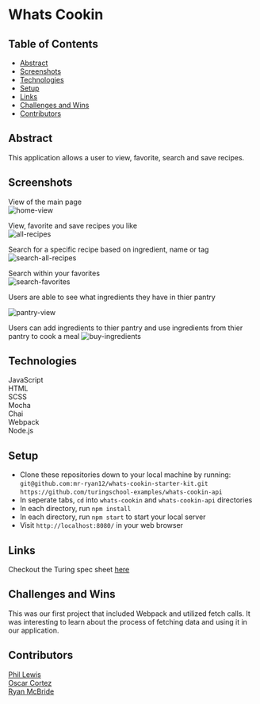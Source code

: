 # Whats Cookin  
  
## Table of Contents
- [Abstract](#abstract)
- [Screenshots](#screenshots)
- [Technologies](#technologies)
- [Setup](#setup)
- [Links](#links)
- [Challenges and Wins](#challenges-and-wins)
- [Contributors](#contributors)

## Abstract

This application allows a user to view, favorite, search and save recipes. 

## Screenshots  
View of the main page  
![home-view](https://user-images.githubusercontent.com/62816754/145885870-4205d133-43c9-4487-9ec1-1fe154d9a23d.gif)  
  
View, favorite and save recipes you like  
![all-recipes](https://user-images.githubusercontent.com/62816754/145886367-f77f9d8f-09ea-48e8-a4e5-d759365b0dda.gif)  
  
Search for a specific recipe based on ingredient, name or tag  
![search-all-recipes](https://user-images.githubusercontent.com/62816754/145887558-a4ce989b-aa49-4cc8-bf6a-9bd701917336.gif)
  
Search within your favorites  
![search-favorites](https://user-images.githubusercontent.com/62816754/145887968-e63ee0ce-eca7-4cb2-a45e-47a88bd62f6a.gif)  

Users are able to see what ingredients they have in thier pantry

![pantry-view](https://user-images.githubusercontent.com/62816754/148869517-857091e2-d186-4136-817c-84a112618d06.gif)

Users can add ingredients to thier pantry and use ingredients from thier pantry to cook a meal
![buy-ingredients](https://user-images.githubusercontent.com/62816754/148869680-691fdd24-bf19-484d-a0b4-f3dcd08b4f60.gif)


   
## Technologies  
JavaScript  
HTML  
SCSS  
Mocha  
Chai  
Webpack  
Node.js

## Setup 
  
- Clone these repositories down to your local machine by running:  
  `git@github.com:mr-ryan12/whats-cookin-starter-kit.git` 
  `https://github.com/turingschool-examples/whats-cookin-api`
- In seperate tabs, `cd` into `whats-cookin` and `whats-cookin-api` directories
- In each directory, run `npm install`  
- In each directory, run `npm start` to start your local server
- Visit `http://localhost:8080/` in your web browser
   
## Links  
Checkout the Turing spec sheet [here](https://frontend.turing.edu/projects/whats-cookin-part-one.html)  

## Challenges and Wins  
This was our first project that included Webpack and utilized fetch calls. It was interesting to learn about the process of fetching data and using it in our application. 

## Contributors    
[Phil Lewis](https://github.com/philalewis)  
[Oscar Cortez](https://github.com/oacortez)  
[Ryan McBride](https://github.com/mr-ryan12)
